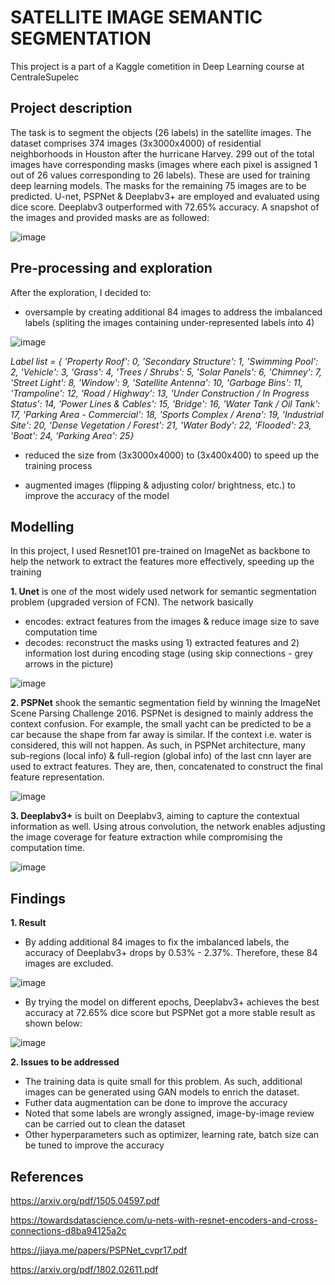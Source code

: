 # SATELLITE IMAGE SEMANTIC SEGMENTATION
This project is a part of a Kaggle cometition in Deep Learning course at CentraleSupelec
## Project description
The task is to segment the objects (26 labels) in the satellite images. The dataset comprises 374 images (3x3000x4000) of residential neighborhoods in Houston after the hurricane Harvey. 299 out of the total images have corresponding masks (images where each pixel is assigned 1 out of 26 values corresponding to 26 labels). These are used for training deep learning models. The masks for the remaining 75 images are to be predicted. U-net, PSPNet & Deeplabv3+ are employed and evaluated using dice score. Deeplabv3 outperformed with 72.65% accuracy. A snapshot of the images and provided masks are as followed:

![image](https://user-images.githubusercontent.com/85484281/213866548-7f770301-9f7a-466f-bfee-c6e3004aee18.png)
## Pre-processing and exploration
After the exploration, I decided to:
- oversample by creating additional 84 images to address the imbalanced labels (spliting the images containing under-represented labels into 4)

![image](https://user-images.githubusercontent.com/85484281/213866790-ceee17e1-1b0a-439f-bb58-a5a88237b0a7.png)

*Label list = {
'Property Roof': 0,
 'Secondary Structure': 1,
 'Swimming Pool': 2,
 'Vehicle': 3,
 'Grass': 4,
 'Trees / Shrubs': 5,
 'Solar Panels': 6,
 'Chimney': 7,
 'Street Light': 8,
 'Window': 9,
 'Satellite Antenna': 10,
 'Garbage Bins': 11,
 'Trampoline': 12,
 'Road / Highway': 13,
 'Under Construction / In Progress Status': 14,
 'Power Lines & Cables': 15,
 'Bridge': 16,
 'Water Tank / Oil Tank': 17,
 'Parking Area - Commercial': 18,
 'Sports Complex / Arena': 19,
 'Industrial Site': 20,
 'Dense Vegetation / Forest': 21,
 'Water Body': 22,
 'Flooded': 23,
 'Boat': 24,
 'Parking Area': 25}*

- reduced the size from (3x3000x4000) to (3x400x400) to speed up the training process

- augmented images (flipping & adjusting color/ brightness, etc.) to improve the accuracy of the model

## Modelling
In this project, I used Resnet101 pre-trained on ImageNet as backbone to help the network to extract the features more effectively, speeding up the training

**1. Unet** is one of the most widely used network for semantic segmentation problem (upgraded version of FCN). The network basically 
- encodes: extract features from the images & reduce image size to save computation time
- decodes: reconstruct the masks using 1) extracted features and 2) information lost during encoding stage (using skip connections - grey arrows in the picture)

![image](https://user-images.githubusercontent.com/85484281/215320480-0f5d9ea5-dc40-42d4-a16a-a57ae4a2aeb4.png)

**2. PSPNet** shook the semantic segmentation field by winning the ImageNet Scene Parsing Challenge 2016. PSPNet is designed to mainly address the context confusion. For example, the small yacht can be predicted to be a car because the shape from far away is similar. If the context i.e. water is considered, this will not happen. As such, in PSPNet architecture, many sub-regions (local info) & full-region (global info) of the last cnn layer are used to extract features. They are, then, concatenated to construct the final feature representation.

![image](https://user-images.githubusercontent.com/85484281/215271892-f9784360-9a77-4e63-9d5c-6a7a9eff5714.png)

**3. Deeplabv3+** is built on Deeplabv3, aiming to capture the contextual information as well. Using atrous convolution, the network enables adjusting the image coverage for feature extraction while compromising the computation time.

![image](https://user-images.githubusercontent.com/85484281/215320435-dd8547de-998c-43d2-867c-0e791aab8b4b.png)

## Findings
**1. Result**

- By adding additional 84 images to fix the imbalanced labels, the accuracy of Deeplabv3+ drops by 0.53% - 2.37%. Therefore, these 84 images are excluded.

![image](https://user-images.githubusercontent.com/85484281/216014194-5c31d9e3-54fa-4e86-9bd1-77cdb1819467.png)

- By trying the model on different epochs, Deeplabv3+ achieves the best accuracy at 72.65% dice score but PSPNet got a more stable result as shown below:

![image](https://user-images.githubusercontent.com/85484281/215322535-170cc96d-303b-46fb-be82-d0021db42350.png)

**2. Issues to be addressed**

- The training data is quite small for this problem. As such, additional images can be generated using GAN models to enrich the dataset.
- Futher data augmentation can be done to improve the accuracy
- Noted that some labels are wrongly assigned, image-by-image review can be carried out to clean the dataset
- Other hyperparameters such as optimizer, learning rate, batch size can be tuned to improve the accuracy
## References
https://arxiv.org/pdf/1505.04597.pdf

https://towardsdatascience.com/u-nets-with-resnet-encoders-and-cross-connections-d8ba94125a2c

https://jiaya.me/papers/PSPNet_cvpr17.pdf

https://arxiv.org/pdf/1802.02611.pdf
